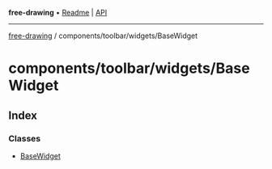 **free-drawing** • [Readme](../../../../README.md) \| [API](../../../../modules.md)

***

[free-drawing](../../../../README.md) / components/toolbar/widgets/BaseWidget

# components/toolbar/widgets/BaseWidget

## Index

### Classes

- [BaseWidget](classes/BaseWidget.md)

